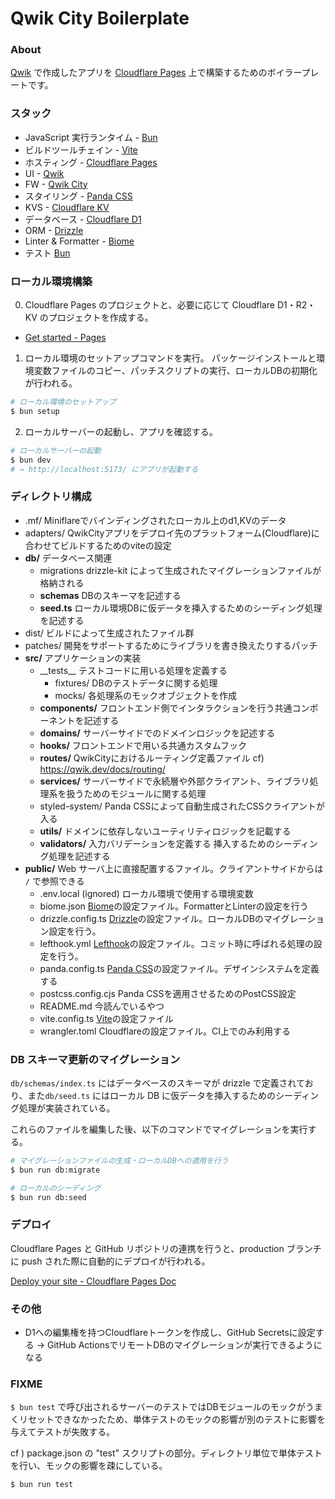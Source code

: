 # Qwik City Boilerplate

### About

[Qwik](https://qwik.builder.io/) で作成したアプリを [Cloudflare Pages](https://pages.cloudflare.com/) 上で構築するためのボイラープレートです。

### スタック

- JavaScript 実行ランタイム - [Bun](https://bun.sh/)
- ビルドツールチェイン - [Vite](https://ja.vitejs.dev/)
- ホスティング - [Cloudflare Pages](https://pages.cloudflare.com/)
- UI - [Qwik](https://qwik.builder.io/)
- FW - [Qwik City](https://qwik.dev/docs/qwikcity/)
- スタイリング - [Panda CSS](https://panda-css.com/)
- KVS - [Cloudflare KV](https://developers.cloudflare.com/kv/) 
- データベース - [Cloudflare D1](https://developers.cloudflare.com/d1/) 
- ORM - [Drizzle](https://orm.drizzle.team/)
- Linter & Formatter - [Biome](https://biomejs.dev/ja/)
- テスト [Bun](https://bun.sh/docs/cli/test)

### ローカル環境構築

0. Cloudflare Pages のプロジェクトと、必要に応じて Cloudflare D1・R2・KV のプロジェクトを作成する。

- [Get started - Pages](https://developers.cloudflare.com/pages/get-started/guide/)

1. ローカル環境のセットアップコマンドを実行。
   パッケージインストールと環境変数ファイルのコピー、パッチスクリプトの実行、ローカルDBの初期化が行われる。

```bash
# ローカル環境のセットアップ
$ bun setup
```

2. ローカルサーバーの起動し、アプリを確認する。

```bash
# ローカルサーバーの起動
$ bun dev
# → http://localhost:5173/ にアプリが起動する
```

### ディレクトリ構成

- .mf/ Miniflareでバインディングされたローカル上のd1,KVのデータ
- adapters/ QwikCityアプリをデプロイ先のプラットフォーム(Cloudflare)に合わせてビルドするためのviteの設定
- **db/** データベース関連
  - migrations drizzle-kit によって生成されたマイグレーションファイルが格納される
  - **schemas** DBのスキーマを記述する
  - **seed.ts** ローカル環境DBに仮データを挿入するためのシーディング処理を記述する
- dist/ ビルドによって生成されたファイル群
- patches/ 開発をサポートするためにライブラリを書き換えたりするパッチ
- **src/** アプリケーションの実装
  - _\_tests\_\_ テストコードに用いる処理を定義する
    - fixtures/ DBのテストデータに関する処理
    - mocks/ 各処理系のモックオブジェクトを作成
  - **components/** フロントエンド側でインタラクションを行う共通コンポーネントを記述する
  - **domains/** サーバーサイドでのドメインロジックを記述する
  - **hooks/** フロントエンドで用いる共通カスタムフック
  - **routes/** QwikCityにおけるルーティング定義ファイル cf) https://qwik.dev/docs/routing/
  - **services/** サーバーサイドで永続層や外部クライアント、ライブラリ処理系を扱うためのモジュールに関する処理
  - styled-system/ Panda CSSによって自動生成されたCSSクライアントが入る
  - **utils/** ドメインに依存しないユーティリティロジックを記載する
  - **validators/** 入力バリデーションを定義する 挿入するためのシーディング処理を記述する
- **public/** Web サーバ上に直接配置するファイル。クライアントサイドからは `/` で参照できる
  - .env.local (ignored) ローカル環境で使用する環境変数
  - biome.json [Biome](https://biomejs.dev/)の設定ファイル。FormatterとLinterの設定を行う
  - drizzle.config.ts [Drizzle](https://orm.drizzle.team/)の設定ファイル。ローカルDBのマイグレーション設定を行う。
  - lefthook.yml [Lefthook](https://github.com/evilmartians/lefthook)の設定ファイル。コミット時に呼ばれる処理の設定を行う。
  - panda.config.ts [Panda CSS](https://panda-css.com/)の設定ファイル。デザインシステムを定義する 
  - postcss.config.cjs Panda CSSを適用させるためのPostCSS設定
  - README\.md 今読んでいるやつ
  - vite.config.ts [Vite](https://ja.vitejs.dev/)の設定ファイル
  - wrangler.toml Cloudflareの設定ファイル。CI上でのみ利用する

### DB スキーマ更新のマイグレーション

`db/schemas/index.ts` にはデータベースのスキーマが drizzle で定義されており、また`db/seed.ts` にはローカル DB に仮データを挿入するためのシーディング処理が実装されている。

これらのファイルを編集した後、以下のコマンドでマイグレーションを実行する。

```bash
# マイグレーションファイルの生成・ローカルDBへの適用を行う
$ bun run db:migrate

# ローカルのシーディング
$ bun run db:seed
```

### デプロイ

Cloudflare Pages と GitHub リポジトリの連携を行うと、production ブランチに push された際に自動的にデプロイが行われる。

[Deploy your site - Cloudflare Pages Doc](https://developers.cloudflare.com/pages/framework-guides/deploy-anything/)


### その他

- D1への編集権を持つCloudflareトークンを作成し、GitHub Secretsに設定する → GitHub ActionsでリモートDBのマイグレーションが実行できるようになる


### FIXME

`$ bun test` で呼び出されるサーバーのテストではDBモジュールのモックがうまくリセットできなかったため、単体テストのモックの影響が別のテストに影響を与えてテストが失敗する。

cf ) package.json の "test" スクリプトの部分。ディレクトリ単位で単体テストを行い、モックの影響を疎にしている。

```
$ bun run test
```
